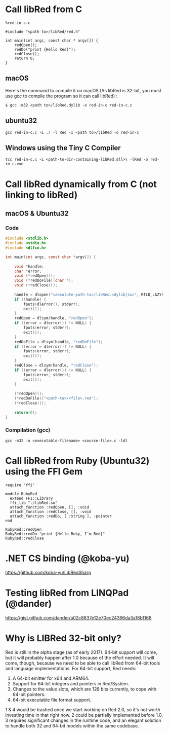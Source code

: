 # Call libRed from C 

`%red-in-c.c`
```
#include "<path to>/libRed/red.h"

int main(int argc, const char * argv[]) {
    redOpen();
    redDo("print {Hello Red}");
    redClose();
    return 0;
}
```

## macOS
Here's the command to compile it on macOS (As libRed is 32-bit, you must use gcc to compile the program so it can call libRed) :
```
$ gcc -m32 <path to>/libRed.dylib -o red-in-c red-in-c.c
```

## ubuntu32
```
gcc red-in-c.c -L ./ -l Red -I <path to>/libRed -o red-in-c
```

## Windows using the Tiny C Compiler
```
tcc red-in-c.c -L <path-to-dir-containing-libRed.dll>\ -lRed -o red-in-c.exe
```

# Call libRed dynamically from C (not linking to libRed)

## macOS & Ubuntu32

### Code
```c
#include <stdlib.h>
#include <stdio.h>
#include <dlfcn.h>

int main(int argc, const char *argv[]) {
    
    void *handle;
    char *error;
    void (*redOpen)();
    void (*redDoFile)(char *);
    void (*redClose)();
    
    handle = dlopen("<absolute-path-to>/libRed.<dylib|so>", RTLD_LAZY);
    if (!handle) {
        fputs(dlerror(), stderr);
        exit(1);
    }
    redOpen = dlsym(handle, "redOpen");
    if ((error = dlerror()) != NULL) {
        fputs(error, stderr);
        exit(1);
    } 
    redDoFile = dlsym(handle, "redDoFile");
    if ((error = dlerror()) != NULL) {
        fputs(error, stderr);
        exit(1);
    } 
    redClose = dlsym(handle, "redClose");
    if ((error = dlerror()) != NULL) {
        fputs(error, stderr);
        exit(1);
    } 
    
    (*redOpen)();
    (*redDoFile)("<path-to>/<file>.red");
    (*redClose)();
    
    return(0);
}
```
### Compilation (gcc)
```text
gcc -m32 -o <executable-filename> <source-file>.c -ldl

```
# Call libRed from Ruby (Ubuntu32) using the FFI Gem

```
require 'ffi'

module RubyRed
  extend FFI::Library
  ffi_lib "./libRed.so"
  attach_function :redOpen, [], :void
  attach_function :redClose, [], :void
  attach_function :redDo, [ :string ], :pointer
end

RubyRed::redOpen
RubyRed::redDo "print {Hello Ruby, I'm Red}"
RubyRed::redClose
```

# .NET CS binding (@koba-yu)

https://github.com/koba-yu/LibRedSharp

# Testing libRed from LINQPad (@dander)

https://gist.github.com/dander/a02c8837e12e70ec24396da3a18b1168

# Why is LIBRed 32-bit only?

Red is still in the alpha stage (as of early 2017). 64-bit support will come, but it will probably happen after 1.0 because of the effort needed. It will come, though, because we need to be able to call libRed from 64-bit tools and language implementations. For 64-bit support, Red needs:

1. A 64-bit emitter for x64 and ARM64.
2. Support for 64-bit integers and pointers in Red/System.
3. Changes to the value slots, which are 128 bits currently, to cope with 64-bit pointers.
4. 64-bit executable file format support.

1 & 4 would be trashed once we start working on Red 2.0, so it's not worth investing time in that right now. 2 could be partially implemented before 1.0. 3 requires significant changes in the runtime code, and an elegant solution to handle both 32 and 64-bit models within the same codebase.